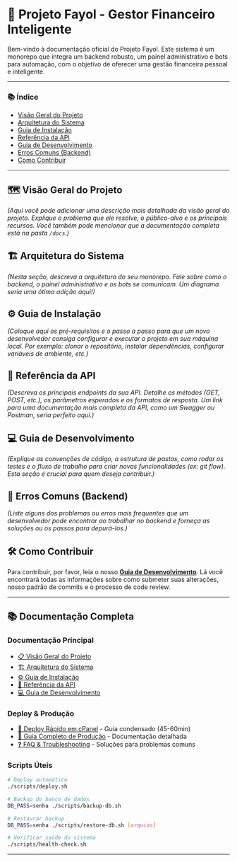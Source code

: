 # 🚀 Projeto Fayol - Gestor Financeiro Inteligente

Bem-vindo à documentação oficial do Projeto Fayol. Este sistema é um monorepo que integra um backend robusto, um painel administrativo e bots para automação, com o objetivo de oferecer uma gestão financeira pessoal e inteligente.

---

### 📚 Índice

* [Visão Geral do Projeto](#-visão-geral-do-projeto)
* [Arquitetura do Sistema](#-arquitetura-do-sistema)
* [Guia de Instalação](#-guia-de-instalação)
* [Referência da API](#-referência-da-api)
* [Guia de Desenvolvimento](#-guia-de-desenvolvimento)
* [Erros Comuns (Backend)](#-erros-comuns-backend)
* [Como Contribuir](#️-como-contribuir)

---

## 🗺️ Visão Geral do Projeto

*(Aqui você pode adicionar uma descrição mais detalhada da visão geral do projeto. Explique o problema que ele resolve, o público-alvo e os principais recursos. Você também pode mencionar que a documentação completa está na pasta `/docs`.)*

## 🏗️ Arquitetura do Sistema

*(Nesta seção, descreva a arquitetura do seu monorepo. Fale sobre como o backend, o painel administrativo e os bots se comunicam. Um diagrama seria uma ótima adição aqui!)*

## ⚙️ Guia de Instalação

*(Coloque aqui os pré-requisitos e o passo a passo para que um novo desenvolvedor consiga configurar e executar o projeto em sua máquina local. Por exemplo: clonar o repositório, instalar dependências, configurar variáveis de ambiente, etc.)*

## 📖 Referência da API

*(Descreva os principais endpoints da sua API. Detalhe os métodos (GET, POST, etc.), os parâmetros esperados e os formatos de resposta. Um link para uma documentação mais completa da API, como um Swagger ou Postman, seria perfeito aqui.)*

## 💻 Guia de Desenvolvimento

*(Explique as convenções de código, a estrutura de pastas, como rodar os testes e o fluxo de trabalho para criar novas funcionalidades (ex: git flow). Esta seção é crucial para quem deseja contribuir.)*

## 🐛 Erros Comuns (Backend)

*(Liste alguns dos problemas ou erros mais frequentes que um desenvolvedor pode encontrar ao trabalhar no backend e forneça as soluções ou os passos para depurá-los.)*

## 🛠️ Como Contribuir

Para contribuir, por favor, leia o nosso **[Guia de Desenvolvimento](#-guia-de-desenvolvimento)**. Lá você encontrará todas as informações sobre como submeter suas alterações, nosso padrão de commits e o processo de code review.

---

## 📚 Documentação Completa

### Documentação Principal
- [📋 Visão Geral do Projeto](docs/00_VISAO_GERAL.md)
- [🏗️ Arquitetura do Sistema](docs/01_ARQUITETURA.md)
- [⚙️ Guia de Instalação](docs/02_GUIA_INSTALACAO.md)
- [📖 Referência da API](docs/03_API_REFERENCE.md)
- [💻 Guia de Desenvolvimento](docs/04_DESENVOLVIMENTO.md)

### Deploy & Produção
- [🚀 Deploy Rápido em cPanel](docs/DEPLOY_RAPIDO.md) - Guia condensado (45-60min)
- [📖 Guia Completo de Produção](docs/GUIA_PRODUCAO_CPANEL.md) - Documentação detalhada
- [❓ FAQ & Troubleshooting](docs/FAQ_TROUBLESHOOTING.md) - Soluções para problemas comuns

### Scripts Úteis
```bash
# Deploy automático
./scripts/deploy.sh

# Backup do banco de dados
DB_PASS=senha ./scripts/backup-db.sh

# Restaurar backup
DB_PASS=senha ./scripts/restore-db.sh [arquivo]

# Verificar saúde do sistema
./scripts/health-check.sh
```

---
